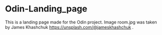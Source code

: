# Odin-Landing_page
This is a landing page made for the Odin project.
Image room.jpg was taken by James Khashchuk https://unsplash.com/@jameskhashchuk .

